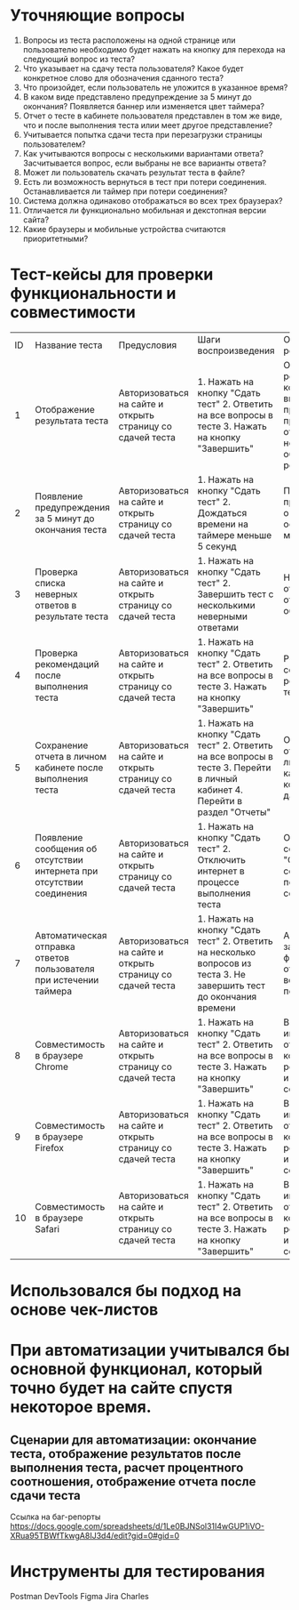 # Уточняющие вопросы

1. Вопросы из теста расположены на одной странице или пользователю необходимо будет нажать на кнопку для перехода на следующий вопрос из теста? 
2. Что указывает на сдачу теста пользователя? Какое будет конкретное слово для обозначения сданного теста?
3. Что произойдет, если пользователь не уложится в указанное время?
4. В каком виде представлено предупреждение за 5 минут до окончания? Появляется баннер или изменяется цвет таймера?
5. Отчет о тесте в кабинете пользователя представлен в том же виде, что и после выполнения теста илии меет другое представление?
6. Учитывается попытка сдачи теста при перезагрузки страницы пользователем? 
7. Как учитываются вопросы с несколькими вариантами ответа? Засчитывается вопрос, если выбраны не все варианты ответа? 
8. Может ли пользователь скачать результат теста в файле? 
9. Есть ли возможность вернуться в тест при потери соединения. Останавливается ли таймер при потери соединения? 
10. Система должна одинаково отображаться во всех трех браузерах?
11. Отличается ли функционально мобильная и декстопная версии сайта?
12. Какие браузеры и мобильные устройства считаются приоритетными? 

# Тест-кейсы для проверки функциональности и совместимости

| | | | | |
|-|-|-|-|-|
|ID |Название теста|Предусловия|Шаги воспроизведения|Ожидаемый результат|
|1|Отображение результата теста|Авторизоваться на сайте и открыть страницу со сдачей теста |1. Нажать на кнопку "Сдать тест"  2. Ответить на все вопросы в тесте  3. Нажать на кнопку "Завершить"|Отображается результат теста, который включает в себя: процент правильных ответов, список неверных с объяснениями, рекомендации.|
|2|Появление предупреждения за 5 минут до окончания теста |Авторизоваться на сайте и открыть страницу со сдачей теста |1. Нажать на кнопку "Сдать тест"  2. Дождаться времени на таймере меньше 5 секунд|Появляется предупреждение о том, что осталось 5 минут до сдачи |
|3|Проверка списка неверных ответов в результате теста|Авторизоваться на сайте и открыть страницу со сдачей теста |1. Нажать на кнопку "Сдать тест"  2. Завершить тест с несколькими неверными ответами|Неверные ответы отображаются с объяснениями|
|4|Проверка рекомендаций после выполнения теста|Авторизоваться на сайте и открыть страницу со сдачей теста |1. Нажать на кнопку "Сдать тест"  2. Ответить на все вопросы в тесте  3. Нажать на кнопку "Завершить"|Рекомендации соответствуют результату теста.|
|5|Сохранение отчета в личном кабинете после выполнения теста |Авторизоваться на сайте и открыть страницу со сдачей теста |1. Нажать на кнопку "Сдать тест"  2. Ответить на все вопросы в тесте  3. Перейти в личный кабинет 4. Перейти в раздел "Отчеты"|Отчет теста отображается в личном кабинете с корректными данными.|
|6|Появление сообщения об отсутствии интернета при отсутствии соединения |Авторизоваться на сайте и открыть страницу со сдачей теста |1. Нажать на кнопку "Сдать тест"  2. Отключить интернет в процессе выполнения теста |Отображается сообщение "Ошибка соединения" при потере соединения|
|7|Автоматическая отправка ответов пользователя при истечении таймера |Авторизоваться на сайте и открыть страницу со сдачей теста |1. Нажать на кнопку "Сдать тест"  2. Ответить на несколько вопросов из теста  3. Не завершить тест до окончания времени|Автоматически закрывается форма теста и отправляются все ответы пользователя |
|8|Совместимость в браузере Chrome|Авторизоваться на сайте и открыть страницу со сдачей теста |1. Нажать на кнопку "Сдать тест"  2. Ответить на все вопросы в тесте  3. Нажать на кнопку "Завершить"|Все элементы интерфейса отображаются корректно, результат теста и отчеты сохраняются.|
|9|Совместимость в браузере Firefox|Авторизоваться на сайте и открыть страницу со сдачей теста |1. Нажать на кнопку "Сдать тест"  2. Ответить на все вопросы в тесте  3. Нажать на кнопку "Завершить"|Все элементы интерфейса отображаются корректно, результат теста и отчеты сохраняются.|
|10|Совместимость в браузере Safari|Авторизоваться на сайте и открыть страницу со сдачей теста |1. Нажать на кнопку "Сдать тест"  2. Ответить на все вопросы в тесте  3. Нажать на кнопку "Завершить"|Все элементы интерфейса отображаются корректно, результат теста и отчеты сохраняются.|

# Использовался бы подход на основе чек-листов 

# При автоматизации учитывался бы основной функционал, который точно будет на сайте спустя некоторое время.
## Сценарии для автоматизации: окончание теста, отображение результатов после выполнения теста, расчет процентного соотношения, отображение отчета после сдачи теста ##

Ссылка на баг-репорты 
https://docs.google.com/spreadsheets/d/1Le0BJNSol31I4wGUP1iVO-XRua95TBWfTkwgA8IJ3d4/edit?gid=0#gid=0
# Инструменты для тестирования # 
Postman 
DevTools 
Figma
Jira
Charles 
